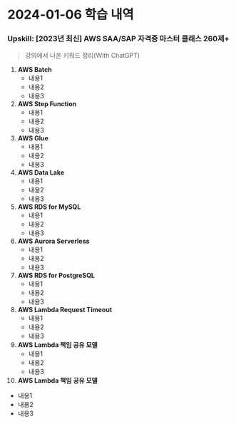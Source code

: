 # 2024-01-06 학습 내역

### Upskill: [2023년 최신] AWS SAA/SAP 자격증 마스터 클래스 260제+
> 강의에서 나온 키워드 정리(With ChatGPT)

1. **AWS Batch**
   - 내용1
   - 내용2
   - 내용3
2. **AWS Step Function**
   - 내용1
   - 내용2
   - 내용3
3. **AWS Glue**
   - 내용1
   - 내용2
   - 내용3
4. **AWS Data Lake**
   - 내용1
   - 내용2
   - 내용3
5. **AWS RDS for MySQL**
   - 내용1
   - 내용2
   - 내용3
6. **AWS Aurora Serverless**
   - 내용1
   - 내용2
   - 내용3
7. **AWS RDS for PostgreSQL**
   - 내용1
   - 내용2
   - 내용3
8. **AWS Lambda Request Timeout**
   - 내용1
   - 내용2
   - 내용3
9. **AWS Lambda 책임 공유 모델**
   - 내용1
   - 내용2
   - 내용3
10. **AWS Lambda 책임 공유 모델**
   - 내용1
   - 내용2
   - 내용3
